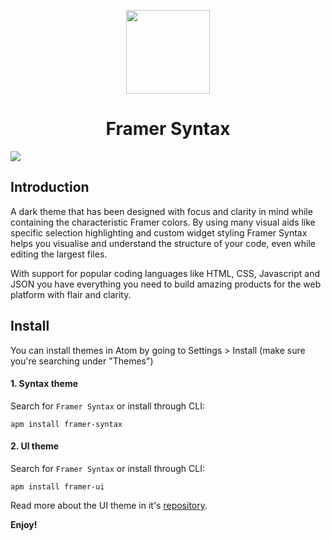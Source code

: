 
<p align="center">
  <img src="https://raw.githubusercontent.com/framer/syntax-vsc/master/logo.png?token=ABICIx_8nmoNZQ_e5zUhhHAFglt22RGPks5a4KLXwA%3D%3D" width="134" height="134"/>
</p>
<h1 align="center">Framer Syntax</h1>

<img src="https://github.com/framer/framersyntax/raw/master/framer-syntax.jpg" />

## Introduction

A dark theme that has been designed with focus and clarity in mind while containing the characteristic Framer colors. By using many visual aids like specific selection highlighting and custom widget styling Framer Syntax helps you visualise and understand the structure of your code, even while editing the largest files.

With support for popular coding languages like HTML, CSS, Javascript and JSON you have everything you need to build amazing products for the web platform with flair and clarity.

## Install

You can install themes in Atom by going to Settings > Install (make sure you're searching under "Themes")

#### 1. Syntax theme
Search for `Framer Syntax` or install through CLI:

```
apm install framer-syntax
```

#### 2. UI theme
Search for `Framer Syntax` or install through CLI:

```
apm install framer-ui
```

Read more about the UI theme in it's [repository](https://github.com/framer/syntax-atom-ui).

**Enjoy!**
